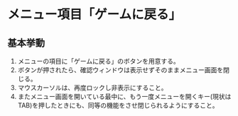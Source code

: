 # メニュー項目「ゲームに戻る」

## 基本挙動

1. メニューの項目に「ゲームに戻る」のボタンを用意する。
2. ボタンが押されたら、確認ウィンドウは表示せずそのままメニュー画面を閉じる。
3. マウスカーソルは、再度ロックし非表示にすること。
4. またメニュー画面を開いている最中に、もう一度メニューを開くキー(現状はTAB)を押したときにも、同等の機能をさせ閉じられるようにすること。
